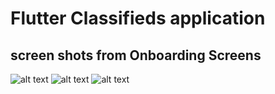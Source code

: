 # Flutter Classifieds application

## screen shots from Onboarding Screens

![alt text](https://github.com/hassan-thabet/FlutterClassifiedsApp/blob/master/screenshots/1.png?raw=true)
![alt text](https://github.com/hassan-thabet/FlutterClassifiedsApp/blob/master/screenshots/2.png?raw=true) 
![alt text](https://github.com/hassan-thabet/FlutterClassifiedsApp/blob/master/screenshots/3.png?raw=true) 
